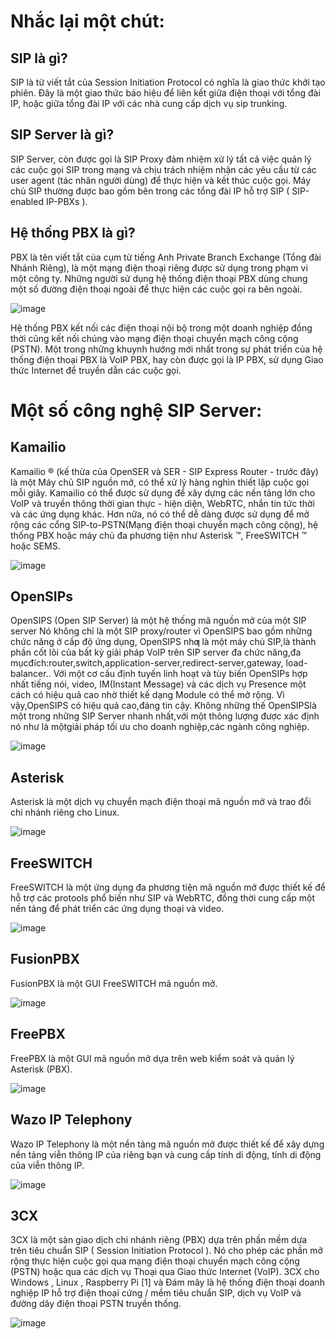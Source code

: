 # Nhắc lại một chút:

## SIP là gì?

SIP là từ viết tắt của Session Initiation Protocol có nghĩa là giao thức khởi tạo phiên. Đây là một giao thức báo hiệu để liên kết giữa điện thoại với tổng đài IP, hoặc giữa tổng đài IP với các nhà cung cấp dịch vụ sip trunking.

## SIP Server là gì?

SIP Server, còn được gọi là SIP Proxy đảm nhiệm xử lý tất cả việc quản lý các cuộc gọi SIP trong mạng và chịu trách nhiệm nhận các yêu cầu từ các user agent (tác nhân người dùng)
để thực hiện và kết thúc cuộc gọi. Máy chủ SIP thường được bao gồm bên trong các tổng đài IP hỗ trợ SIP ( SIP-enabled IP-PBXs ). 

## Hệ thống PBX là gì?

PBX là tên viết tắt của cụm từ tiếng Anh Private Branch Exchange (Tổng đài Nhánh Riêng), là một mạng điện thoại riêng được sử dụng trong phạm vi một công ty. Những người sử dụng hệ thống điện thoại PBX dùng chung một số đường điện thoại ngoài để thực hiện các cuộc gọi ra bên ngoài.

![image](https://user-images.githubusercontent.com/55483458/142436395-3d8e242d-ec05-4593-865c-101a99480b29.png)

Hệ thống PBX kết nối các điện thoại nội bộ trong một doanh nghiệp đồng thời cũng kết nối chúng vào mạng điện thoại chuyển mạch công cộng (PSTN). Một trong những khuynh hướng mới nhất trong sự phát triển của hệ thống điện thoại PBX là VoIP PBX, hay còn được gọi là IP PBX, sử dụng Giao thức Internet để truyền dẫn các cuộc gọi.

# Một số công nghệ SIP Server:

## Kamailio

Kamailio ® (kế thừa của OpenSER và SER - SIP Express Router - trước đây) là một Máy chủ SIP nguồn mở, có thể xử lý hàng nghìn thiết lập cuộc gọi mỗi giây. 
Kamailio có thể được sử dụng để xây dựng các nền tảng lớn cho VoIP và truyền thông thời gian thực - hiện diện, WebRTC, nhắn tin tức thời và các ứng dụng khác. 
Hơn nữa, nó có thể dễ dàng được sử dụng để mở rộng các cổng SIP-to-PSTN(Mạng điện thoại chuyển mạch công cộng), hệ thống PBX hoặc máy chủ đa phương tiện như Asterisk ™, FreeSWITCH ™ hoặc SEMS.

![image](https://user-images.githubusercontent.com/55483458/142432883-5178ab6a-5daa-448a-b342-8a2f24a6e9de.png)


## OpenSIPs

OpenSIPS (Open SIP Server) là một hệ thống mã nguồn mở của một SIP server Nó không chỉ là một SIP proxy/router vì OpenSIPS bao gồm những chức năng ở cấp độ ứng dụng, 
OpenSIPS nhƣ là một máy chủ SIP,là thành phần cốt lõi của bất kỳ giải pháp VoIP trên SIP server đa chức năng,đa mụcđích:router,switch,application-server,redirect-server,gateway,
load-balancer.. Với một cơ cấu định tuyến linh hoạt và  tùy  biến  OpenSIPs hợp nhất tiếng nói, video, IM(Instant  Message) và các dịch vụ Presence một cách có hiệu quả cao nhờ thiết kế 
dạng Module có thể mở rộng. Vì vậy,OpenSIPS có hiệu quả cao,đáng  tin  cậy. Không những thế OpenSIPSlà  một trong những SIP Server nhanh nhất,với một thông lượng được xác định
nó như là mộtgiải pháp tối ưu cho doanh nghiệp,các ngành công nghiệp.

![image](https://user-images.githubusercontent.com/55483458/142432815-3cce71f5-05a5-4925-964a-533a26d77a3c.png)

## Asterisk

Asterisk là một dịch vụ chuyển mạch điện thoại mã nguồn mở và trao đổi chi nhánh riêng cho Linux.

![image](https://user-images.githubusercontent.com/55483458/142433655-8fd63ff2-1062-4165-8836-2ffe1db9e013.png)

## FreeSWITCH

FreeSWITCH là một ứng dụng đa phương tiện mã nguồn mở được thiết kế để hỗ trợ các protools phổ biến như SIP và WebRTC, đồng thời cung cấp một nền tảng để phát triển các ứng dụng thoại và video.

![image](https://user-images.githubusercontent.com/55483458/142433693-1fda1f06-7dae-43c5-a522-9c0915baf8d8.png)

## FusionPBX  

FusionPBX là một GUI FreeSWITCH mã nguồn mở.

![image](https://user-images.githubusercontent.com/55483458/142433764-1d4d4622-f434-4976-aa36-53002f0e8152.png)

## FreePBX

FreePBX là một GUI mã nguồn mở dựa trên web kiểm soát và quản lý Asterisk (PBX).

![image](https://user-images.githubusercontent.com/55483458/142433838-2a07bfed-dd71-42c6-8914-6a34ee654db0.png)

## Wazo IP Telephony

Wazo IP Telephony là một nền tảng mã nguồn mở được thiết kế để xây dựng nền tảng viễn thông IP của riêng bạn và cung cấp tính di động, tính di động của viễn thông IP.

![image](https://user-images.githubusercontent.com/55483458/142433900-d9337060-6f04-451b-a422-a02565318945.png)

## 3CX

3CX là một sàn giao dịch chi nhánh riêng (PBX) dựa trên phần mềm dựa trên tiêu chuẩn SIP ( Session Initiation Protocol ). 
Nó cho phép các phần mở rộng thực hiện cuộc gọi qua mạng điện thoại chuyển mạch công cộng (PSTN) hoặc qua các dịch vụ Thoại qua Giao thức Internet (VoIP). 3CX cho Windows , 
Linux , Raspberry Pi [1] và Đám mây là hệ thống điện thoại doanh nghiệp IP hỗ trợ điện thoại cứng / mềm tiêu chuẩn SIP, dịch vụ VoIP và đường dây điện thoại PSTN truyền thống.

![image](https://user-images.githubusercontent.com/55483458/142433934-e0b40d13-56f0-4ae6-9a77-cfe9066d20d7.png)



